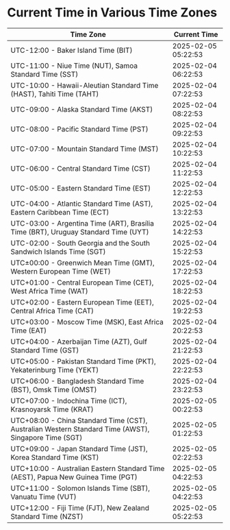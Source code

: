 # Current Time in Various Time Zones

| Time Zone | Current Time |
|-----------|--------------|
| UTC-12:00 - Baker Island Time (BIT) | 2025-02-05 05:22:53 |
| UTC-11:00 - Niue Time (NUT), Samoa Standard Time (SST) | 2025-02-04 06:22:53 |
| UTC-10:00 - Hawaii-Aleutian Standard Time (HAST), Tahiti Time (TAHT) | 2025-02-04 07:22:53 |
| UTC-09:00 - Alaska Standard Time (AKST) | 2025-02-04 08:22:53 |
| UTC-08:00 - Pacific Standard Time (PST) | 2025-02-04 09:22:53 |
| UTC-07:00 - Mountain Standard Time (MST) | 2025-02-04 10:22:53 |
| UTC-06:00 - Central Standard Time (CST) | 2025-02-04 11:22:53 |
| UTC-05:00 - Eastern Standard Time (EST) | 2025-02-04 12:22:53 |
| UTC-04:00 - Atlantic Standard Time (AST), Eastern Caribbean Time (ECT) | 2025-02-04 13:22:53 |
| UTC-03:00 - Argentina Time (ART), Brasília Time (BRT), Uruguay Standard Time (UYT) | 2025-02-04 14:22:53 |
| UTC-02:00 - South Georgia and the South Sandwich Islands Time (SGT) | 2025-02-04 15:22:53 |
| UTC±00:00 - Greenwich Mean Time (GMT), Western European Time (WET) | 2025-02-04 17:22:53 |
| UTC+01:00 - Central European Time (CET), West Africa Time (WAT) | 2025-02-04 18:22:53 |
| UTC+02:00 - Eastern European Time (EET), Central Africa Time (CAT) | 2025-02-04 19:22:53 |
| UTC+03:00 - Moscow Time (MSK), East Africa Time (EAT) | 2025-02-04 20:22:53 |
| UTC+04:00 - Azerbaijan Time (AZT), Gulf Standard Time (GST) | 2025-02-04 21:22:53 |
| UTC+05:00 - Pakistan Standard Time (PKT), Yekaterinburg Time (YEKT) | 2025-02-04 22:22:53 |
| UTC+06:00 - Bangladesh Standard Time (BST), Omsk Time (OMST) | 2025-02-04 23:22:53 |
| UTC+07:00 - Indochina Time (ICT), Krasnoyarsk Time (KRAT) | 2025-02-05 00:22:53 |
| UTC+08:00 - China Standard Time (CST), Australian Western Standard Time (AWST), Singapore Time (SGT) | 2025-02-05 01:22:53 |
| UTC+09:00 - Japan Standard Time (JST), Korea Standard Time (KST) | 2025-02-05 02:22:53 |
| UTC+10:00 - Australian Eastern Standard Time (AEST), Papua New Guinea Time (PGT) | 2025-02-05 04:22:53 |
| UTC+11:00 - Solomon Islands Time (SBT), Vanuatu Time (VUT) | 2025-02-05 04:22:53 |
| UTC+12:00 - Fiji Time (FJT), New Zealand Standard Time (NZST) | 2025-02-05 05:22:53 |
